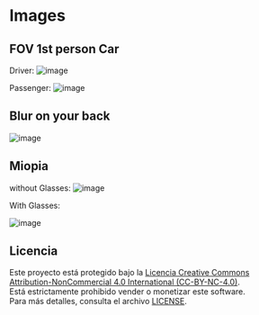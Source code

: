 # Images 

## FOV 1st person Car
Driver:
![image](https://github.com/user-attachments/assets/a1d41139-0131-4b20-85ab-d97034338c0d)

Passenger:
![image](https://github.com/user-attachments/assets/39bd59f7-9372-4dd9-9441-dc5e16ad7cbb)


## Blur on your back

![image](https://github.com/user-attachments/assets/509ea5f4-d853-4780-ac6e-de4ab7db0e04)

## Miopia 

without Glasses:
![image](https://github.com/user-attachments/assets/9d66003e-bf49-42fc-ac18-6a7fc61f39a7)

With Glasses:

![image](https://github.com/user-attachments/assets/b435f3f7-9d3a-4a12-b76d-ea4283fd0b24)


## Licencia

Este proyecto está protegido bajo la [Licencia Creative Commons Attribution-NonCommercial 4.0 International (CC-BY-NC-4.0)](LICENSE).  
Está estrictamente prohibido vender o monetizar este software.  
Para más detalles, consulta el archivo [LICENSE](LICENSE).

